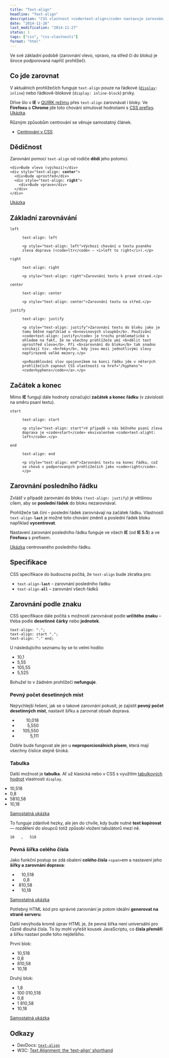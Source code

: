```yaml
---
title: "Text-align"
headline: "Text-align"
description: "CSS vlastnost <code>text-align</code> nastavuje zarovnání písma."
date: "2014-11-26"
last_modification: "2014-11-27"
status: 1
tags: ["css", "css-vlastnosti"]
format: "html"
---
```


<p>Ve své základní podobě (zarovnání vlevo, vpravo, na střed či do bloku) je široce podporovaná napříč prohlížeči.</p>


<h2 id="co">Co jde zarovnat</h2>

<p>V aktuálních prohlížečích funguje <code>text-align</code> pouze na řádkové (<code><a href="/display">display</a>: inline</code>) nebo řádkově-blokové (<code>display: inline-block</code>) prvky.</p>

<p>Dříve šlo v <b>IE</b> v <a href="/doctype#quirk">QUIRK režimu</a> přes <code>text-align</code> zarovnávat i bloky. Ve <b>Firefoxu</b> a <b>Chrome</b> jde toto chování simulovat hodnotami s <a href="/css-prefixy">CSS prefixy</a>. <a href="http://kod.djpw.cz/gcib">Ukázka</a>.</p>

<p>Různým způsobům centrování se věnuje samostatný článek.</p>

<div class="internal-content">
  <ul>
    <li><a href="/centrovani">Centrování v CSS</a></li>
  </ul>
</div>


<h2 id="dedicnost">Dědičnost</h2>

<p>Zarovnání pomocí <code>text-align</code> od rodiče <b>dědí</b> jeho potomci.</p>

<pre><code>&lt;div>Bude vlevo (výchozí)&lt;/div>
&lt;div style="text-align: <b>center</b>">
  &lt;div>Bude uprostřed&lt;/div>
  &lt;div style="text-align: <b>right</b>">
    &lt;div>Bude vpravo&lt;/div>
  &lt;/div>
&lt;/div></code></pre>

<p><a href="http://kod.djpw.cz/jdib">Ukázka</a></p>


<h2 id="zakladni">Základní zarovnávání</h2>

<dl>
  <dt id="left"><code>left</code></dt>
  <dd>
    <pre><code>text-align: left</code></pre>
      
    <p style="text-align: left">Výchozí chování u textu psaného zleva doprava (<code>ltr</code> – <i>left to right</i>).</p>    
  </dd>


  <dt id="right"><code>right</code></dt>
  <dd>
    <pre><code>text-align: right</code></pre>
      
    <p style="text-align: right">Zarovnání textu k pravé straně.</p>    
  </dd>  




  <dt id="center"><code>center</code></dt>
  <dd>
    <pre><code>text-align: center</code></pre>
      
    <p style="text-align: center">Zarovnání textu na střed.</p>    
    
  </dd>  

  <dt id="justify"><code>justify</code></dt>
  <dd>
    <pre><code>text-align: justify</code></pre>
      
    <p style="text-align: justify">Zarovnání textu do bloku jako je tomu běžné například u <b>novinových sloupků</b>. Používání <code>text-align: justify</code> je trochu problematické s ohledem na fakt, že ne všechny prohlížeče umí <b>dělit text uprostřed slova</b>. Při <b>zarovnání do bloku</b> tak snadno vznikají tzv. <b>řeky</b>, kdy jsou mezi jednotlivými slovy nepřirozeně velké mezery.</p>  
    
    <p>Rozdělování slov spojovníkem na konci řádku jde v něterých prohlížečích zapnout CSS vlastností <a href="/hyphens"><code>hyphens</code></a>.</p>
    
  </dd>    
</dl>


<h2 id="start-end">Začátek a konec</h2>

<p>Mimo <b>IE</b> fungují dále hodnoty označující <b>začátek a konec řádku</b> (v závislosti na směru psaní textu).</p>

<dl>
  <dt id="start"><code>start</code></dt>
  <dd>
    <pre><code>text-align: start</code></pre>
      
    <p style="text-align: start">V případě u nás běžného psaní zleva doprava je <code>start</code> ekvivalentem <code>text-alight: left</code>.</p>    
  </dd>


  <dt id="end"><code>end</code></dt>
  <dd>
    <pre><code>text-align: end</code></pre>
      
    <p style="text-align: end">Zarovnání textu na konec řádku, což se chová v podporovaných prohlížečích jako <code>right</code>.</p>    
  </dd>  
</dl>


<h2 id="last">Zarovnání posledního řádku</h2>

<p>Zvlášť v případě zarovnání do bloku <code>(text-align: justify</code>) je většinou cílem, aby se <b>poslední řádek</b> do bloku nezarovnával.</p>

<p>Prohlížeče tak činí – poslední řádek zarovnávají na začátek řádku. Vlastností <code>text-align-<b>last</b></code> je možné toto chování změnit a poslední řádek bloku například <b>vycentrovat</b>.</p>

<p>Nastavení zarovnání posledního řádku funguje ve všech <b>IE</b> (od <b>IE 5.5</b>) a ve <b>Firefoxu</b> s prefixem.</p>

<p><a href="http://kod.djpw.cz/mcib">Ukázka</a> centrovaného posledního řádku.</p>


<h2 id="specifikace">Specifikace</h2>

<p>CSS specifikace do budoucna počítá, že <code>text-align</code> bude zkratka pro:</p>

<ul>
  <li><code>text-align-<b>last</b></code> – zarovnání posledního řádku</li>
  
  <li><code>text-align-<b>all</b></code> – zarovnání všech řádků</li>
</ul>


<h2 id="znak">Zarovnání podle znaku</h2>

<p>CSS specifikace dále počítá s možností zarovnávat podle <b>určitého znaku</b> – třeba podle <b>desetinné čárky</b> nebo <b>jednotek</b>.</p>

<pre><code>text-align: ".";
text-align: start ".";
text-align: "." end;</code></pre>

<p>U následujícího seznamu by se to velmi hodilo:</p>

<ul>
    <li>10,1</li>
    <li>5,55</li>
    <li>105,55</li>
    <li>5,525</li>
</ul>

<p>Bohužel to v žádném prohlížeči <b>nefunguje</b>.</p>


<h3 id="pevny-pocet">Pevný počet desetinných míst</h3>

<p>Nejrychlejší řešení, jak se o takové zarovnání pokusit, je zajistit <b>pevný počet desetinných míst</b>, nastavit šířku a zarovnat obsah doprava.</p>

<div class="live">
<ul style="text-align: right; width: 5em">
    <li>10,018</li>
    <li>5,550</li>
    <li>105,550</li>
    <li>5,111</li>
</ul>
</div>

<p>Dobře bude fungovat ale jen u <b>neproporcionálních písem</b>, která mají všechny číslice stejně široká.</p>



<h3 id="tabulka">Tabulka</h3>

<p>Další možnost je <b>tabulka</b>. Ať už klasická nebo v CSS s využitím <a href="/display#tabulkove">tabulkových hodnot</a> vlastnosti <code>display</code>.</p>


<div class="live">
<style>
  .desetinne-zarovnani {
      display: table;
      border-collapse: collapse;
  }
  
  .desetinne-zarovnani li {
      display: table-row;
  }
  
  .desetinne-zarovnani span {
      display: table-cell;
  }
  
  .desetinne-zarovnani .cislo {
      text-align: right;
  }  
</style>
<ul class="desetinne-zarovnani">
    <li><span class="cislo">10</span><span class="carka">,</span><span class="desetiny">518</span></li>
    <li><span class="cislo">0</span><span class="carka">,</span><span class="desetiny">8</span></li>
    <li><span class="cislo">5810</span><span class="carka">,</span><span class="desetiny">58</span></li>
    <li><span class="cislo">10</span><span class="carka">,</span><span class="desetiny">18</span></li>
</ul>  
</div>

<p><a href="http://kod.djpw.cz/jcib">Samostatná ukázka</a></p>


<p>To funguje zdánlivě hezky, ale jen do chvíle, kdy bude nutné <b>text kopírovat</b> — rozdělení do sloupců totiž způsobí vložení tabulátorů mezi ně.</p>

<pre><code>10	,	518</code></pre>


<h3 id="pevna-sirka">Pevná šířka celého čísla</h3>

<p>Jako funkční postup se zdá obalení <b>celého čísla</b> <code>&lt;span></code>em a nastavení jeho <b>šířky a zarovnání doprava</b>:</p>

<div class="live">
<style>
  .pevna-sirka .cele-cislo {
      display: inline-block;
      text-align: right;
      width: 2em;
  }
</style>  
<ul class="pevna-sirka">
    <li><span class="cele-cislo">10</span>,518</li>
    <li><span class="cele-cislo">0</span>,8</li>
    <li><span class="cele-cislo">810</span>,58</li>
    <li><span class="cele-cislo">10</span>,18</li>
</ul>  
</div>

<p><a href="http://kod.djpw.cz/kcib">Samostatná ukázka</a></p>

<p>Potřebný HTML kód pro správné zarovnání je potom ideální <b>generovat na straně serveru</b>.</p>

<p>Další nevýhoda kromě úprav HTML je, že pevná šířka není universální pro různě dlouhá čísla. To by mohl vyřešit kousek JavaScriptu, co <b>čísla přeměří</b> a šířku nastaví podle toho nejdelšího.</p>

<div class="live">
<style>
  .zarovnat-cisla .cele-cislo {
      display: inline-block;
      text-align: right;
  }
</style>
<p>První blok:</p>
<ul class="zarovnat-cisla">
    <li><span class="cele-cislo">10</span>,518</li>
    <li><span class="cele-cislo">0</span>,8</li>
    <li><span class="cele-cislo">810</span>,58</li>
    <li><span class="cele-cislo">10</span>,18</li>
</ul>
<p>Druhý blok:</p>
<ul class="zarovnat-cisla">
    <li><span class="cele-cislo">1</span>,8</li>
    <li><span class="cele-cislo">100 010</span>,518</li>
    <li><span class="cele-cislo">0</span>,8</li>
    <li><span class="cele-cislo">1 810</span>,58</li>
    <li><span class="cele-cislo">10</span>,18</li>
</ul>

<script>
  var kZarovnani = document.querySelectorAll(".zarovnat-cisla");
  
  for (var i = kZarovnani.length; i--; ) {
      var cisla = kZarovnani[i].querySelectorAll(".cele-cislo");
      
      var sirka = 0;
      for (var j = cisla.length; j--; ) {
          var sirkaCisla = cisla[j].offsetWidth;
          sirka = (sirkaCisla > sirka) ? sirkaCisla : sirka;
      }
      
      for (var j = cisla.length; j--; ) {
          cisla[j].style.width = sirka + "px";
      }    
  }
</script>
</div>

<p><a href="http://kod.djpw.cz/ncib">Samostatná ukázka</a></p>


<h2 id="odkazy">Odkazy</h2>

<ul>
  <li>DevDocs: <a href="http://devdocs.io/css/text-align"><code>text-align</code></a></li>
  
  <li>W3C: <a href="http://dev.w3.org/csswg/css-text/#justification">Text Alignment: the ‘text-align’ shorthand</a></li>
</ul>